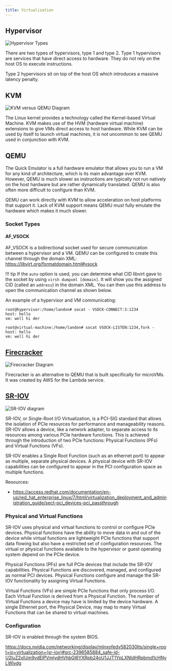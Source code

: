```yaml
---
title: Virtualization
---
```


Hypervisor
----------

![Hypervisor Types](https://f005.backblazeb2.com/file/landons-blog/assets/images/virtualization/hypervisor-types.jpg)

There are two types of hypervisors, type 1 and type 2. Type 1 hypervisors are services that have direct access to hardware. They do not rely on the host OS to execute instructions.

Type 2 hypervisors sit on top of the host OS which introduces a massive latency penalty. 

KVM
----

![KVM versus QEMU Diagram](https://f005.backblazeb2.com/file/landons-blog/assets/images/virtualization/qemu-and-kvm-diagram.png)

The Linux kernel provides a technology called the Kernel-based Virtual Machine. KVM makes use of the HVM (hardware virtual machine) extensions to give VMs direct access to host hardware. While KVM can be used by itself to launch virtual machines, it is not uncommon to see QEMU used in conjunction with KVM.


QEMU
-----

The Quick Emulator is a full hardware emulator that allows you to run a VM for any kind of architecture, which is its main advantage over KVM. However, QEMU is much slower as instructions are typically not run natively on the host hardware but are rather dynamically translated. QEMU is also often more difficult to configure than KVM.

QEMU can work directly with KVM to allow acceleration on host platforms that support it. Lack of KVM support means QEMU must fully emulate the hardware which makes it much slower.

### Socket Types

#### AF_VSOCK

AF_VSOCK is a bidirectional socket used for secure communication between a hypervisor and a VM. QEMU can be configured to create this channel through the domain XML: https://libvirt.org/formatdomain.html#vsock

!!! tip
    If the `auto` option is used, you can determine what CID libvirt gave to the socket by using `virsh dumpxml [domain]`. It will show you the assigned CID (called an `address`) in the domain XML.
    You can then use this address to open the communication channel as shown below.

An example of a hypervisor and VM communicating:

```
root@hypervisor:/home/landon# socat - VSOCK-CONNECT:3:1234
host: hello
vm: well hi der
```

```
root@virtual-machine:/home/landon# socat VSOCK-LISTEN:1234,fork -
host: hello
vm: well hi der
```

[Firecracker](https://firecracker-microvm.github.io/)
-----------

![Firecracker Diagram](https://firecracker-microvm.github.io/img/diagram-desktop@3x.png)

Firecracker is an alternative to QEMU that is built specifically for microVMs. It was created by AWS for the Lambda service.

[SR-IOV](https://en.wikipedia.org/wiki/Single-root_input/output_virtualization)
-------

![SR-IOV diagram](https://access.redhat.com/webassets/avalon/d/Red_Hat_Enterprise_Linux-7-Virtualization_Deployment_and_Administration_Guide-en-US/images/fac9cf14c66b5feb845c5039c89d88ab/SR-IOV_implementation.png)

SR-IOV, or Single-Root I/O Virtualization, is a PCI-SIG standard that allows the isolation of PCIe resources for performance and manageability reasons. SR-IOV allows a device, like a network adapter, to separate access to its resources among various PCIe hardware functions. This is achieved through the introduction of two PCIe functions: Physical Functions (PFs) and Virtual Functions (VFs).

SR-IOV enables a Single Root Function (such as an ethernet port) to appear as multiple, separate physical devices. A physical device with SR-IOV capabilities can be configured to appear in the PCI configuration space as multiple functions.

Resources:

- https://access.redhat.com/documentation/en-us/red_hat_enterprise_linux/7/html/virtualization_deployment_and_administration_guide/sect-pci_devices-pci_passthrough

### Physical and Virtual Functions

SR-IOV uses physical and virtual functions to control or configure PCIe devices. Physical functions have the ability to move data in and out of the device while virtual functions are lightweight PCIe functions that support data flowing but also have a restricted set of configuration resources. The virtual or physical functions available to the hypervisor or guest operating system depend on the PCIe device.

Physical Functions (PFs) are full PCIe devices that include the SR-IOV capabilities. Physical Functions are discovered, managed, and configured as normal PCI devices. Physical Functions configure and manage the SR-IOV functionality by assigning Virtual Functions.

Virtual Functions (VFs) are simple PCIe functions that only process I/O. Each Virtual Function is derived from a Physical Function. The number of Virtual Functions a device may have is limited by the device hardware. A single Ethernet port, the Physical Device, may map to many Virtual Functions that can be shared to virtual machines.


### Configuration

SR-IOV is enabled through the system BIOS.

https://docs.nvidia.com/networking/display/mlnxofedv582030lts/single+root+io+virtualization+(sr-iov)#src-2396585884_safe-id-U2luZ2xlUm9vdElPVmlydHVhbGl6YXRpb24oU1JJT1YpLXNldHRpbmd1cHNyLWlvdg

